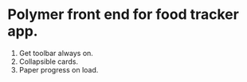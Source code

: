 # Polymer front end for food tracker app.
1. Get toolbar always on.
2. Collapsible cards.
3. Paper progress on load.
